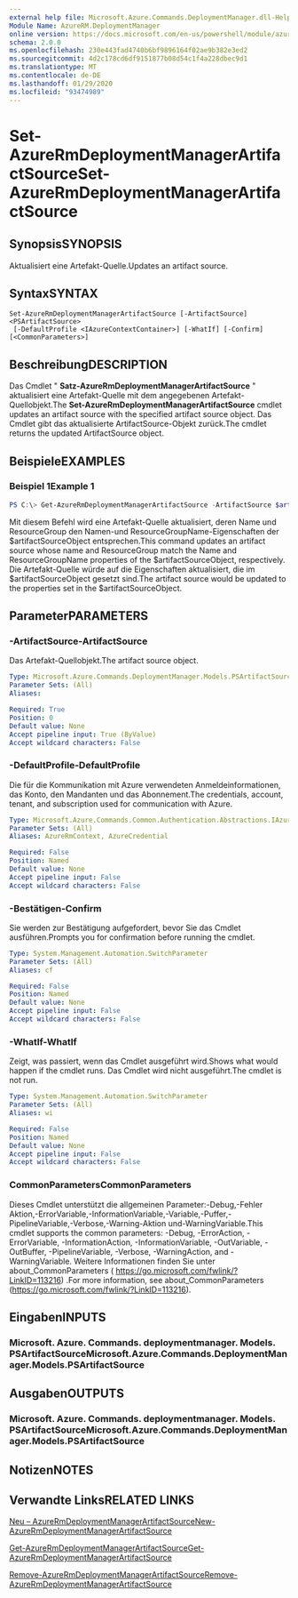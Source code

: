 ```yaml
---
external help file: Microsoft.Azure.Commands.DeploymentManager.dll-Help.xml
Module Name: AzureRM.DeploymentManager
online version: https://docs.microsoft.com/en-us/powershell/module/azurerm.deploymentmanager/set-azurermdeploymentmanagerartifactsource
schema: 2.0.0
ms.openlocfilehash: 230e443fad4740b6bf9896164f02ae9b382e3ed2
ms.sourcegitcommit: 4d2c178cd6df9151877b08d54c1f4a228dbec9d1
ms.translationtype: MT
ms.contentlocale: de-DE
ms.lasthandoff: 01/29/2020
ms.locfileid: "93474989"
---
```

# <span data-ttu-id="0590b-101">Set-AzureRmDeploymentManagerArtifactSource</span><span class="sxs-lookup"><span data-stu-id="0590b-101">Set-AzureRmDeploymentManagerArtifactSource</span></span>

## <span data-ttu-id="0590b-102">Synopsis</span><span class="sxs-lookup"><span data-stu-id="0590b-102">SYNOPSIS</span></span>
<span data-ttu-id="0590b-103">Aktualisiert eine Artefakt-Quelle.</span><span class="sxs-lookup"><span data-stu-id="0590b-103">Updates an artifact source.</span></span>

## <span data-ttu-id="0590b-104">Syntax</span><span class="sxs-lookup"><span data-stu-id="0590b-104">SYNTAX</span></span>

```
Set-AzureRmDeploymentManagerArtifactSource [-ArtifactSource] <PSArtifactSource>
 [-DefaultProfile <IAzureContextContainer>] [-WhatIf] [-Confirm] [<CommonParameters>]
```

## <span data-ttu-id="0590b-105">Beschreibung</span><span class="sxs-lookup"><span data-stu-id="0590b-105">DESCRIPTION</span></span>
<span data-ttu-id="0590b-106">Das Cmdlet " **Satz-AzureRmDeploymentManagerArtifactSource** " aktualisiert eine Artefakt-Quelle mit dem angegebenen Artefakt-Quellobjekt.</span><span class="sxs-lookup"><span data-stu-id="0590b-106">The **Set-AzureRmDeploymentManagerArtifactSource** cmdlet updates an artifact source with the specified artifact source object.</span></span>
<span data-ttu-id="0590b-107">Das Cmdlet gibt das aktualisierte ArtifactSource-Objekt zurück.</span><span class="sxs-lookup"><span data-stu-id="0590b-107">The cmdlet returns the updated ArtifactSource object.</span></span>

## <span data-ttu-id="0590b-108">Beispiele</span><span class="sxs-lookup"><span data-stu-id="0590b-108">EXAMPLES</span></span>

### <span data-ttu-id="0590b-109">Beispiel 1</span><span class="sxs-lookup"><span data-stu-id="0590b-109">Example 1</span></span>
```powershell
PS C:\> Get-AzureRmDeploymentManagerArtifactSource -ArtifactSource $artifactSourceObject
```

<span data-ttu-id="0590b-110">Mit diesem Befehl wird eine Artefakt-Quelle aktualisiert, deren Name und ResourceGroup den Namen-und ResourceGroupName-Eigenschaften der $artifactSourceObject entsprechen.</span><span class="sxs-lookup"><span data-stu-id="0590b-110">This command updates an artifact source whose name and ResourceGroup match the Name and ResourceGroupName properties of the $artifactSourceObject, respectively.</span></span>
<span data-ttu-id="0590b-111">Die Artefakt-Quelle würde auf die Eigenschaften aktualisiert, die im $artifactSourceObject gesetzt sind.</span><span class="sxs-lookup"><span data-stu-id="0590b-111">The artifact source would be updated to the properties set in the $artifactSourceObject.</span></span>

## <span data-ttu-id="0590b-112">Parameter</span><span class="sxs-lookup"><span data-stu-id="0590b-112">PARAMETERS</span></span>

### <span data-ttu-id="0590b-113">-ArtifactSource</span><span class="sxs-lookup"><span data-stu-id="0590b-113">-ArtifactSource</span></span>
<span data-ttu-id="0590b-114">Das Artefakt-Quellobjekt.</span><span class="sxs-lookup"><span data-stu-id="0590b-114">The artifact source object.</span></span>

```yaml
Type: Microsoft.Azure.Commands.DeploymentManager.Models.PSArtifactSource
Parameter Sets: (All)
Aliases:

Required: True
Position: 0
Default value: None
Accept pipeline input: True (ByValue)
Accept wildcard characters: False
```

### <span data-ttu-id="0590b-115">-DefaultProfile</span><span class="sxs-lookup"><span data-stu-id="0590b-115">-DefaultProfile</span></span>
<span data-ttu-id="0590b-116">Die für die Kommunikation mit Azure verwendeten Anmeldeinformationen, das Konto, den Mandanten und das Abonnement.</span><span class="sxs-lookup"><span data-stu-id="0590b-116">The credentials, account, tenant, and subscription used for communication with Azure.</span></span>

```yaml
Type: Microsoft.Azure.Commands.Common.Authentication.Abstractions.IAzureContextContainer
Parameter Sets: (All)
Aliases: AzureRmContext, AzureCredential

Required: False
Position: Named
Default value: None
Accept pipeline input: False
Accept wildcard characters: False
```

### <span data-ttu-id="0590b-117">-Bestätigen</span><span class="sxs-lookup"><span data-stu-id="0590b-117">-Confirm</span></span>
<span data-ttu-id="0590b-118">Sie werden zur Bestätigung aufgefordert, bevor Sie das Cmdlet ausführen.</span><span class="sxs-lookup"><span data-stu-id="0590b-118">Prompts you for confirmation before running the cmdlet.</span></span>

```yaml
Type: System.Management.Automation.SwitchParameter
Parameter Sets: (All)
Aliases: cf

Required: False
Position: Named
Default value: None
Accept pipeline input: False
Accept wildcard characters: False
```

### <span data-ttu-id="0590b-119">-WhatIf</span><span class="sxs-lookup"><span data-stu-id="0590b-119">-WhatIf</span></span>
<span data-ttu-id="0590b-120">Zeigt, was passiert, wenn das Cmdlet ausgeführt wird.</span><span class="sxs-lookup"><span data-stu-id="0590b-120">Shows what would happen if the cmdlet runs.</span></span> <span data-ttu-id="0590b-121">Das Cmdlet wird nicht ausgeführt.</span><span class="sxs-lookup"><span data-stu-id="0590b-121">The cmdlet is not run.</span></span>

```yaml
Type: System.Management.Automation.SwitchParameter
Parameter Sets: (All)
Aliases: wi

Required: False
Position: Named
Default value: None
Accept pipeline input: False
Accept wildcard characters: False
```

### <span data-ttu-id="0590b-122">CommonParameters</span><span class="sxs-lookup"><span data-stu-id="0590b-122">CommonParameters</span></span>
<span data-ttu-id="0590b-123">Dieses Cmdlet unterstützt die allgemeinen Parameter:-Debug,-Fehler Aktion,-ErrorVariable,-InformationVariable,-Variable,-Puffer,-PipelineVariable,-Verbose,-Warning-Aktion und-WarningVariable.</span><span class="sxs-lookup"><span data-stu-id="0590b-123">This cmdlet supports the common parameters: -Debug, -ErrorAction, -ErrorVariable, -InformationAction, -InformationVariable, -OutVariable, -OutBuffer, -PipelineVariable, -Verbose, -WarningAction, and -WarningVariable.</span></span> <span data-ttu-id="0590b-124">Weitere Informationen finden Sie unter about_CommonParameters ( https://go.microsoft.com/fwlink/?LinkID=113216) .</span><span class="sxs-lookup"><span data-stu-id="0590b-124">For more information, see about_CommonParameters (https://go.microsoft.com/fwlink/?LinkID=113216).</span></span>

## <span data-ttu-id="0590b-125">Eingaben</span><span class="sxs-lookup"><span data-stu-id="0590b-125">INPUTS</span></span>

### <span data-ttu-id="0590b-126">Microsoft. Azure. Commands. deploymentmanager. Models. PSArtifactSource</span><span class="sxs-lookup"><span data-stu-id="0590b-126">Microsoft.Azure.Commands.DeploymentManager.Models.PSArtifactSource</span></span>

## <span data-ttu-id="0590b-127">Ausgaben</span><span class="sxs-lookup"><span data-stu-id="0590b-127">OUTPUTS</span></span>

### <span data-ttu-id="0590b-128">Microsoft. Azure. Commands. deploymentmanager. Models. PSArtifactSource</span><span class="sxs-lookup"><span data-stu-id="0590b-128">Microsoft.Azure.Commands.DeploymentManager.Models.PSArtifactSource</span></span>

## <span data-ttu-id="0590b-129">Notizen</span><span class="sxs-lookup"><span data-stu-id="0590b-129">NOTES</span></span>

## <span data-ttu-id="0590b-130">Verwandte Links</span><span class="sxs-lookup"><span data-stu-id="0590b-130">RELATED LINKS</span></span>

[<span data-ttu-id="0590b-131">Neu – AzureRmDeploymentManagerArtifactSource</span><span class="sxs-lookup"><span data-stu-id="0590b-131">New-AzureRmDeploymentManagerArtifactSource</span></span>](./New-AzureRmDeploymentManagerArtifactSource.md)

[<span data-ttu-id="0590b-132">Get-AzureRmDeploymentManagerArtifactSource</span><span class="sxs-lookup"><span data-stu-id="0590b-132">Get-AzureRmDeploymentManagerArtifactSource</span></span>](./Get-AzureRmDeploymentManagerArtifactSource.md)

[<span data-ttu-id="0590b-133">Remove-AzureRmDeploymentManagerArtifactSource</span><span class="sxs-lookup"><span data-stu-id="0590b-133">Remove-AzureRmDeploymentManagerArtifactSource</span></span>](./Remove-AzureRmDeploymentManagerArtifactSource.md)